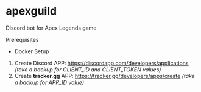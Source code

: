 # apexguild
Discord bot for Apex Legends game

Prerequisites

- Docker Setup

1. Create Discord APP: https://discordapp.com/developers/applications *(take a backup for CLIENT_ID and CLIENT_TOKEN values)*
2. Create **tracker.gg** APP: https://tracker.gg/developers/apps/create *(take a backup for APP_ID value)*
